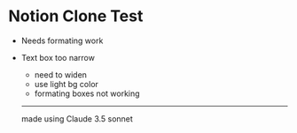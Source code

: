 # Notion Clone Test

- Needs formating work
- Text box too narrow

  - need to widen
  - use light bg color
  - formating boxes not working

  ***

  made using Claude 3.5 sonnet
